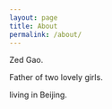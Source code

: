 ```yaml
---
layout: page
title: About
permalink: /about/
---
```


Zed Gao.

Father of two lovely girls.

living in Beijing.
